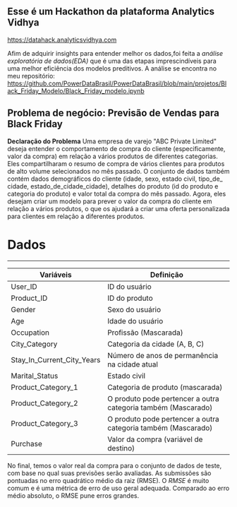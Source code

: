 ## Esse é um Hackathon da plataforma Analytics Vidhya 
  <https://datahack.analyticsvidhya.com>

Afim de adquirir insights para entender melhor os dados,foi feita a _análise exploratória de dados(EDA)_ que é uma das etapas imprescindíveis para uma melhor eficiência dos modelos preditivos. A análise se encontra  no meu repositório: <https://github.com/PowerDataBrasil/PowerDataBrasil/blob/main/projetos/Black_Friday_Modelo/Black_Friday_modelo.ipynb>

## **Problema de negócio:** Previsão de Vendas para Black Friday 

**Declaração do Problema**
Uma empresa de varejo "ABC Private Limited" deseja entender o comportamento de compra do cliente (especificamente, valor da compra) em relação a vários produtos de diferentes categorias. Eles compartilharam o resumo de compra de vários clientes para produtos de alto volume selecionados no mês passado.
O conjunto de dados também contém dados demográficos do cliente (idade, sexo, estado civil, tipo_de_ cidade, estado_de_cidade_cidade), detalhes do produto (id do produto e categoria do produto) e valor total da compra do mês passado.
Agora, eles desejam criar um modelo para prever o valor da compra do cliente em relação a vários produtos, o que os ajudará a criar uma oferta personalizada para clientes em relação a diferentes produtos.

# Dados
---

Variáveis                  |Definição
---------                  |---------
User_ID                    |ID do usuário
Product_ID                 |ID do produto
Gender                     |Sexo do usuário
Age                        |Idade do usuário
Occupation                 |Profissão (Mascarada)
City_Category              |Categoria da cidade (A, B, C)
Stay_In_Current_City_Years |Número de anos de permanência na cidade atual
Marital_Status             |Estado civil
Product_Category_1         |Categoria de produto (mascarada)
Product_Category_2         |O produto pode pertencer a outra categoria também (Mascarado)
Product_Category_3         |O produto pode pertencer a outra categoria também (Mascarado)
Purchase                   |Valor da compra (variável de destino)

No final, temos o valor real da compra para o conjunto de dados de teste, com base no qual suas previsões serão avaliadas. As submissões são pontuadas no erro quadrático médio da raiz (RMSE). O _RMSE_ é muito comum e é uma métrica de erro de uso geral adequada. Comparado ao erro médio absoluto, o RMSE pune erros grandes.
